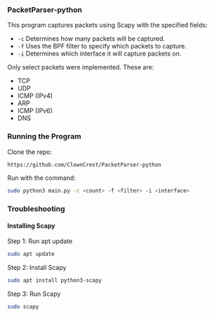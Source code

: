 ### PacketParser-python

This program captures packets using Scapy with the specified fields:
- `-c` Determines how many packets will be captured.
- `-f` Uses the BPF filter to specify which packets to capture.
- `-i` Determines which interface it will capture packets on.

Only select packets were implemented. These are:
- TCP
- UDP
- ICMP (IPv4)
- ARP
- ICMP (IPv6)
- DNS

### Running the Program
Clone the repo:
```sh
https://github.com/ClownCrest/PacketParser-python
```
Run with the command:
```sh
sudo python3 main.py -c <count> -f <filter> -i <interface>
```

### Troubleshooting
#### Installing Scapy
Step 1: Run apt update
```sh
sudo apt update
```
Step 2: Install Scapy
```sh
sudo apt install python3-scapy
```
Step 3: Run Scapy
```sh
sudo scapy
```

